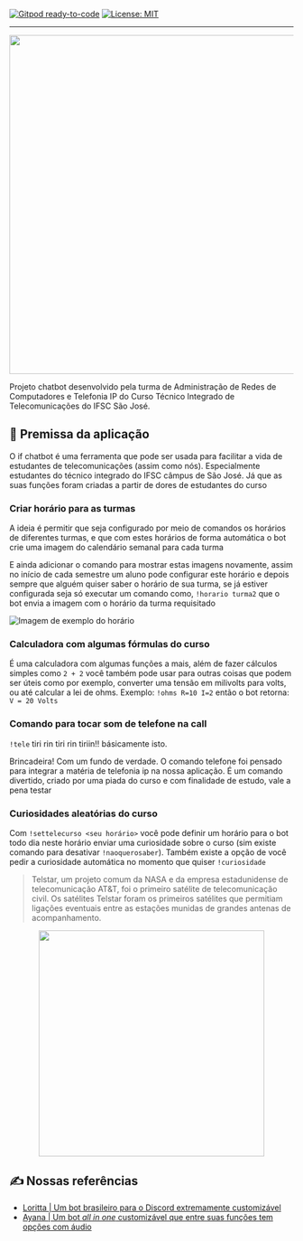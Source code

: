 [![Gitpod ready-to-code](https://img.shields.io/badge/Gitpod-ready--to--code-blue?logo=gitpod)](https://gitpod.io/#https://github.com/aifbot/discord-chatbot) 
[![License: MIT](https://img.shields.io/badge/License-MIT-yellow.svg)](https://opensource.org/licenses/MIT)

---

<p align="center">
 <a><img width="600" src="https://media.discordapp.net/attachments/821200514041511948/1014365356908888104/logo.png"/></a>
</p>

Projeto chatbot desenvolvido pela turma de Administração de Redes de Computadores e Telefonia IP do Curso Técnico Integrado de Telecomunicações do IFSC São José.

## 🤔 Premissa da aplicação

O if chatbot é uma ferramenta que pode ser usada para facilitar a vida de estudantes de telecomunicações (assim como nós). Especialmente estudantes do técnico integrado do IFSC câmpus de São José. Já que as suas funções foram criadas a partir de dores de estudantes do curso

### Criar horário para as turmas

A ideia é permitir que seja configurado por meio de comandos os horários de diferentes turmas, e que com estes horários de forma automática o bot crie uma imagem do calendário semanal para cada turma

E ainda adicionar o comando para mostrar estas imagens novamente, assim no início de cada semestre um aluno pode configurar este horário e depois sempre que alguém quiser saber o horário de sua turma, se já estiver configurada seja só executar um comando como, `!horario turma2` que o bot envia a imagem com o horário da turma requisitado

![Imagem de exemplo do horário](https://cdn.discordapp.com/attachments/821200514041511948/1014321683236130927/exemplo.png)

### Calculadora com algumas fórmulas do curso

É uma calculadora com algumas funções a mais, além de fazer cálculos simples como `2 + 2` você também pode usar para outras coisas que podem ser úteis como por exemplo, converter uma tensão em milivolts para volts, ou até calcular a lei de ohms. Exemplo: `!ohms R=10 I=2` então o bot retorna: `V = 20 Volts`

### Comando para tocar som de telefone na call

`!tele` tiri rin tiri rin tiriin!! básicamente isto.

Brincadeira! Com um fundo de verdade. O comando telefone foi pensado para integrar a matéria de telefonia ip na nossa aplicação. É um comando divertido, criado por uma piada do curso e com finalidade de estudo, vale a pena testar

### Curiosidades aleatórias do curso

Com `!settelecurso <seu horário>` você pode definir um horário para o bot todo dia neste horário enviar uma curiosidade sobre o curso (sim existe comando para desativar `!naoquerosaber`). Também existe a opção de você pedir a curiosidade automática no momento que quiser `!curiosidade`

> Telstar, um projeto comum da NASA e da empresa estadunidense de telecomunicação AT&T, foi o primeiro satélite de telecomunicação civil. Os satélites Telstar foram os primeiros satélites que permitiam ligações eventuais entre as estações munidas de grandes antenas de acompanhamento.

<div align="center">
    <img height="400px" src="https://cdn.discordapp.com/attachments/821200514041511948/1015348119933825024/unknown.png">
</div>

## ✍️ Nossas referências

- [Loritta |  Um bot brasileiro para o Discord extremamente customizável](https://loritta.website/)
- [Ayana | Um bot _all in one_ customizável que entre suas funções tem opções com áudio](https://ayana.io/)